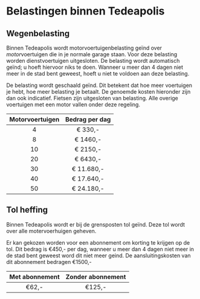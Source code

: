 # Belastingen binnen Tedeapolis

## Wegenbelasting

Binnen Tedeapolis wordt motorvoertuigenbelasting geïnd over *motor*voertuigen die in je normale garage staan. Voor deze belasting worden dienstvoertuigen uitgesloten. De belasting wordt automatisch geïnd; u hoeft hiervoor niks te doen. Wanneer u meer dan 4 dagen niet meer in de stad bent geweest, hoeft u niet te voldoen aan deze belasting.

De belasting wordt geschaald geïnd. Dit betekent dat hoe meer voertuigen je hebt, hoe meer belasting je betaalt. De genoemde kosten hieronder zijn dan ook indicatief.
Fietsen zijn uitgesloten van belasting. Alle overige voertuigen met een motor vallen onder deze regeling.

|Motorvoertuigen|Bedrag per dag|
|:----:|:------------:|
| 4    | € 330,-      |
| 8    | € 1460,-     |
| 10   | € 2150,-     |
| 20   | € 6430,-     |
| 30   | € 11.680,-   |
| 40   | € 17.640,-   |
| 50   | € 24.180,-   |


## Tol heffing

Binnen Tedeapolis wordt er bij de grensposten tol geïnd. Deze tol wordt over alle motervoerhuigen geheven.

Er kan gekozen worden voor een abonnement om korting te krijgen op de tol.  Dit bedrag is €450,- per dag, wanneer u meer dan 4 dagen niet meer in de stad bent geweest word dit niet meer geind. De aansluitingskosten van dit abonnement bedragen €1500,-

|Met abonnement| Zonder abonnement|
|:-----:|:----:|
| €62,- | €125,- |
